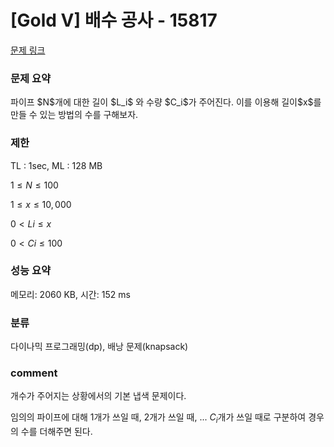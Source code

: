 # [Gold V] 배수 공사 - 15817

[문제 링크](https://www.acmicpc.net/problem/15817)

### 문제 요약

<p> 파이프 $N$개에 대한 길이 $L_i$ 와 수량 $C_i$가 주어진다. 이를 이용해 길이$x$를 만들 수 있는 방법의 수를 구해보자.  </p>

### 제한

TL : 1sec, ML : 128 MB

$1 ≤ N ≤ 100$

$1 ≤ x ≤ 10,000$

$0 < Li ≤ x$

$0 < Ci ≤ 100$

### 성능 요약

메모리: 2060 KB, 시간: 152 ms

### 분류

다이나믹 프로그래밍(dp), 배낭 문제(knapsack)

### comment

개수가 주어지는 상황에서의 기본 냅색 문제이다.

임의의 파이프에 대해 1개가 쓰일 때, 2개가 쓰일 때, ... $C_i$개가 쓰일 때로 구분하여 경우의 수를 더해주면 된다.
